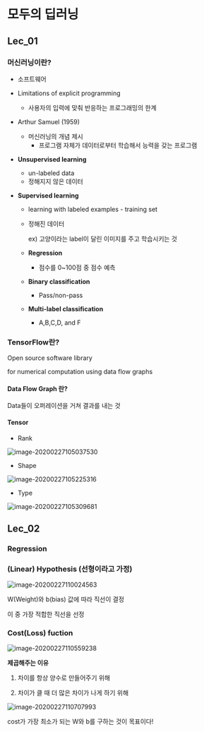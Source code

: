 # 모두의 딥러닝

## Lec_01

### 머신러닝이란?

- 소프트웨어

- Limitations of explicit programming

  - 사용자의 입력에 맞춰 반응하는 프로그래밍의 한계

- Arthur Samuel (1959)

  - 머신러닝의 개념 제시
    - 프로그램 자체가 데이터로부터 학습해서 능력을 갖는 프로그램

- **Unsupervised learning**

  - un-labeled data
  - 정해지지 않은 데이터

- **Supervised learning**

  - learning with labeled examples - training set

  - 정해진 데이터

    ex) 고양이라는 label이 달린 이미지를 주고 학습시키는 것

  - **Regression**

    - 점수를 0~100점 중 점수 예측

  - **Binary classification**

    - Pass/non-pass

  - **Multi-label classification**

    - A,B,C,D, and F

### TensorFlow란?

Open source software library

for numerical computation using data flow graphs

#### Data Flow Graph 란?

Data들이 오퍼레이션을 거쳐 결과를 내는 것

#### Tensor

- Rank

![image-20200227105037530](C:\Users\user\AppData\Roaming\Typora\typora-user-images\image-20200227105037530.png)

- Shape

![image-20200227105225316](C:\Users\user\AppData\Roaming\Typora\typora-user-images\image-20200227105225316.png)

- Type

![image-20200227105309681](C:\Users\user\AppData\Roaming\Typora\typora-user-images\image-20200227105309681.png)

## Lec_02

### Regression

### (Linear) Hypothesis (선형이라고 가정)

![image-20200227110024563](C:\Users\user\AppData\Roaming\Typora\typora-user-images\image-20200227110024563.png)

W(Weight)와 b(bias) 값에 따라 직선이 결정

이 중 가장 적합한 직선을 선정

### Cost(Loss) fuction

![image-20200227110559238](C:\Users\user\AppData\Roaming\Typora\typora-user-images\image-20200227110559238.png)

**제곱해주는 이유**

1. 차이를 항상 양수로 만들어주기 위해

2. 차이가 클 때 더 많은 차이가 나게 하기 위해

![image-20200227110707993](C:\Users\user\AppData\Roaming\Typora\typora-user-images\image-20200227110707993.png)

cost가 가장 최소가 되는 W와 b를 구하는 것이 목표이다!


